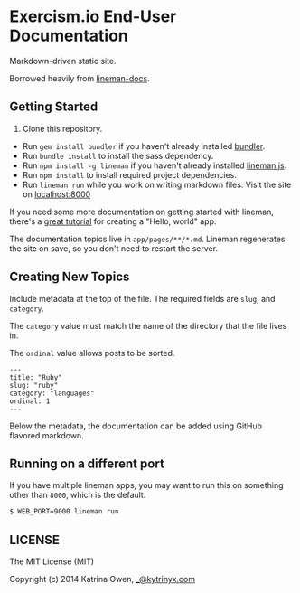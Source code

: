 # Exercism.io End-User Documentation

Markdown-driven static site.

Borrowed heavily from [lineman-docs](https://github.com/linemanjs/lineman-docs).

## Getting Started

1. Clone this repository.
* Run `gem install bundler` if you haven't already installed [bundler](http://bundler.io).
* Run `bundle install` to install the sass dependency.
* Run `npm install -g lineman` if you haven't already installed [lineman.js](https://github.com/linemanjs/lineman#install).
* Run `npm install` to install required project dependencies.
* Run `lineman run` while you work on writing markdown files. Visit the site on [localhost:8000](http://localhost:8000)

If you need some more documentation on getting started with lineman, there's a [great tutorial](http://lineman-install.herokuapp.com/) for creating a "Hello, world" app.

The documentation topics live in `app/pages/**/*.md`. Lineman regenerates the site on save, so you don't need to restart the server.

## Creating New Topics

Include metadata at the top of the file. The required fields are `slug`, and `category`.

The `category` value must match the name of the directory that the file lives in.

The `ordinal` value allows posts to be sorted.

```plain
---
title: "Ruby"
slug: "ruby"
category: "languages"
ordinal: 1
---
```

Below the metadata, the documentation can be added using GitHub flavored markdown.

## Running on a different port

If you have multiple lineman apps, you may want to run this on something other than `8000`, which is the default.

```bash
$ WEB_PORT=9000 lineman run
```

## LICENSE

The MIT License (MIT)

Copyright (c) 2014 Katrina Owen, _@kytrinyx.com
